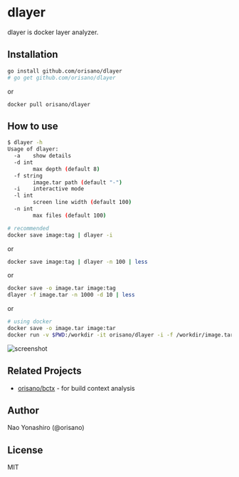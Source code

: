 # dlayer
dlayer is docker layer analyzer.

## Installation
```bash
go install github.com/orisano/dlayer
# go get github.com/orisano/dlayer
```
or
```
docker pull orisano/dlayer
```

## How to use
```bash
$ dlayer -h
Usage of dlayer:
  -a	show details
  -d int
    	max depth (default 8)
  -f string
    	image.tar path (default "-")
  -i	interactive mode
  -l int
    	screen line width (default 100)
  -n int
    	max files (default 100)
```

```bash
# recommended
docker save image:tag | dlayer -i
```
or
```bash 
docker save image:tag | dlayer -n 100 | less
```
or
```bash
docker save -o image.tar image:tag
dlayer -f image.tar -n 1000 -d 10 | less
```
or
```bash
# using docker
docker save -o image.tar image:tar
docker run -v $PWD:/workdir -it orisano/dlayer -i -f /workdir/image.tar
```

![screenshot](https://github.com/orisano/dlayer/raw/images/images/screenshot.png)

## Related Projects
* [orisano/bctx](https://github.com/orisano/bctx) - for build context analysis

## Author
Nao Yonashiro (@orisano)

## License
MIT
